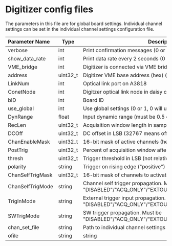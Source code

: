 # Digitizer config files
The parameters in this file are for global board settings. Individual channel settings can be set in the individual channel settings configuration file.

| Parameter Name   | Type      | Description                                                                                      | 
|:-----------------|-----------|--------------------------------------------------------------------------------------------------|
| verbose          | int       | Print confirmation messages (0 or 1)                                                             |
| show_data_rate   | int       | Print data rate every 2 seconds (0 or 1)                                                         |
| VME_bridge       | int       | Digitizer is connected via VME bridge (0 or 1)                                                   |
| address          | uint32_t  | Digitizer VME base address (hex) (only used if VME_bridge=1)                                     |
| LinkNum          | int       | Optical link port on A3818                                                                       |
| ConetNode        | int       | Digitzer optical link node in daisy chain                                                        |
| bID              | int       | Board ID                                                                                         |
| use_global       | int       | Use global settings (0 or 1, 0 will use individual channel settings)                             |
| DynRange         | float     | Input dynamic range (must be 0.5 or 2.0)                                                         |
| RecLen           | uint32_t  | Acquisition window length in samples                                                             |
| DCOff            | uint32_t  | DC offset in LSB (32767 means offset at 0V)                                                      |
| ChanEnableMask   | uint32_t  | 16-bit mask of active channels (hex)                                                             |
| PostTrig         | uint32_t  | Percent of acquisition window after trigger                                                      |
| thresh           | uint32_t  | Trigger threshold in LSB (not relative to baseline)                                              |
| polarity         | string    | Trigger on rising edge ("positive") or falling edge ("negative")                                 |
| ChanSelfTrigMask | uint32_t  | 16-bit mask of channels to activate self trigger (hex)                                           |
| ChanSelfTrigMode | string    | Channel self trigger propagation. Must be "DISABLED"/"ACQ_ONLY"/"EXTOUT_ONLY"/"ACQ_AND_EXTOUT"   |
| TrigInMode       | string    | External trigger input propagation. Must be "DISABLED"/"ACQ_ONLY"/"EXTOUT_ONLY"/"ACQ_AND_EXTOUT" |
| SWTrigMode       | string    | SW trigger propagation. Must be "DISABLED"/"ACQ_ONLY"/"EXTOUT_ONLY"/"ACQ_AND_EXTOUT"             |
| chan_set_file    | string    | Path to individual channel settings file                                                         |
| ofile            | string    | string | Output file name or path                                                                |
